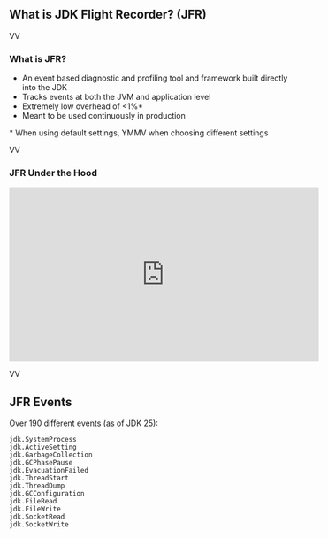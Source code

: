 ## What is JDK Flight Recorder? (JFR)
VV
### What is JFR?

* An event based diagnostic and profiling tool and framework built directly into the JDK
* Tracks events at both the JVM and application level 
* Extremely low overhead of <1%*
* Meant to be used continuously in production


\* When using default settings, YMMV when choosing different settings

VV

### JFR Under the Hood

<iframe width="560" height="315" src="https://www.youtube.com/embed/XEKkUpPnf4Q?si=ny_VAqzUlFsXo-kp" title="YouTube video player" frameborder="0" allow="accelerometer; autoplay; clipboard-write; encrypted-media; gyroscope; picture-in-picture; web-share" referrerpolicy="strict-origin-when-cross-origin" allowfullscreen></iframe>

VV

## JFR Events

Over 190 different events (as of JDK 25):

```
jdk.SystemProcess                         
jdk.ActiveSetting                         
jdk.GarbageCollection                     
jdk.GCPhasePause                                       
jdk.EvacuationFailed                      
jdk.ThreadStart                           
jdk.ThreadDump                            
jdk.GCConfiguration                                    
jdk.FileRead                              
jdk.FileWrite                             
jdk.SocketRead                            
jdk.SocketWrite                           
```

